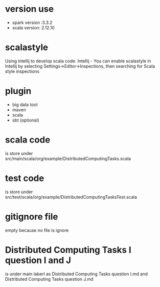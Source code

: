 # version use 
- spark version :3.3.2
- scala version: 2.12.10

# scalastyle 
Using intellij to develop scala code. 
Intellij - You can enable scalastyle in Intellij by selecting Settings->Editor->Inspections, then searching for Scala style inspections

# plugin 
- big data tool
- maven
- scala
- sbt (optional) 

# scala code 
is store under 
src/main/scala/org/example/DistributedComputingTasks.scala 

# test code 
is store under 
src/test/scala/org/example/DistributedComputingTasksTest.scala 

# gitignore file
empty because no file is ignore 

# Distributed Computing Tasks I question I and J 
is under main laberl as Distributed Computing Tasks question I.md and Distributed Computing Tasks question J.md 



